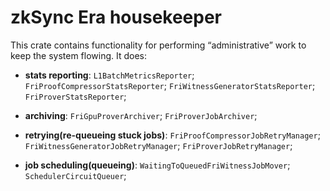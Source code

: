 # zkSync Era housekeeper

This crate contains functionality for performing “administrative” work to keep the system flowing. It does:

- **stats reporting**: `L1BatchMetricsReporter`; `FriProofCompressorStatsReporter`; `FriWitnessGeneratorStatsReporter`;
  `FriProverStatsReporter`;

- **archiving**: `FriGpuProverArchiver`; `FriProverJobArchiver`;

- **retrying(re-queueing stuck jobs)**: `FriProofCompressorJobRetryManager`; `FriWitnessGeneratorJobRetryManager`;
  `FriProverJobRetryManager`;

- **job scheduling(queueing)**: `WaitingToQueuedFriWitnessJobMover`; `SchedulerCircuitQueuer`;
